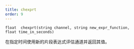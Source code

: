```yaml
---
title: chexprt
order: 9
---
```

`float  chexprt(string channel, string new_expr_function, float time_in_seconds)`

在指定时间使用新的片段表达式评估通道并返回其值。
